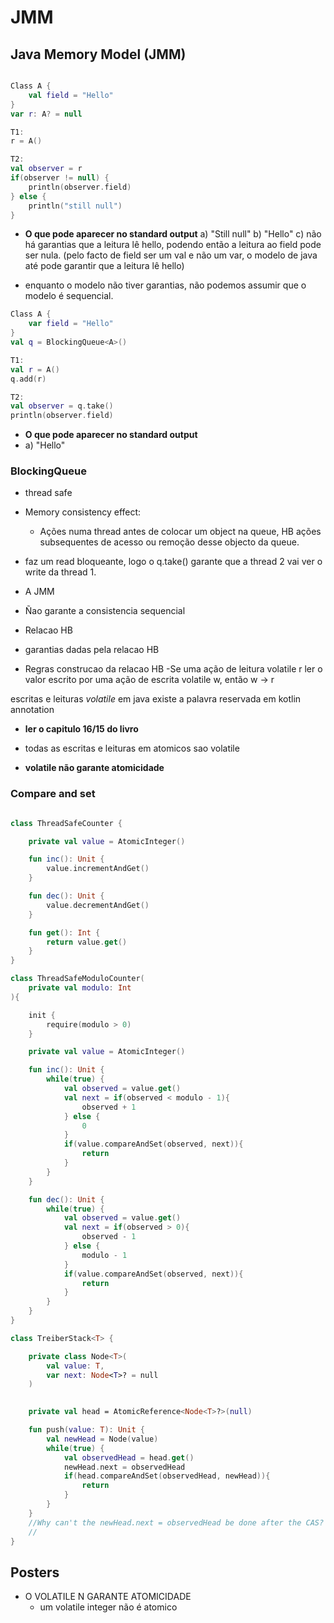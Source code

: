 # JMM 

## Java Memory Model (JMM)

```kotlin

Class A {
    val field = "Hello"
}
var r: A? = null

T1:
r = A()

T2:
val observer = r
if(observer != null) {
    println(observer.field)
} else {
    println("still null")
}
```
- **O que pode aparecer no standard output**
a) "Still null"
b) "Hello"
c) não há garantias que a leitura lê hello, podendo então a leitura ao field pode ser nula.
(pelo facto de field ser um val e não um var, o modelo de java até pode garantir que a leitura lê hello)

- enquanto o modelo não tiver garantias, não podemos assumir que o modelo é sequencial.


```kotlin
Class A {
    var field = "Hello"
}
val q = BlockingQueue<A>()

T1:
val r = A()
q.add(r)

T2:
val observer = q.take()
println(observer.field)
```

- **O que pode aparecer no standard output**
- a) "Hello"

### BlockingQueue

- thread safe
- Memory consistency effect:
  - Ações numa thread antes de colocar um object na queue, HB ações subsequentes de acesso ou remoção desse objecto da queue.
- faz um read bloqueante, logo o q.take() garante que a thread 2 vai ver o write da thread 1.

- A JMM
- Ñao garante a consistencia sequencial
- Relacao HB
- garantias dadas pela relacao HB
- Regras construcao da relacao HB
-Se uma ação de leitura volatile r ler o valor escrito por uma ação de escrita volatile w, então w -> r

escritas e leituras *volatile*
em java existe a palavra reservada em kotlin annotation

- **ler o capitulo 16/15 do livro**

- todas as escritas e leituras em atomicos sao volatile
- **volatile não garante atomicidade**

### Compare and set

```kotlin

class ThreadSafeCounter {

    private val value = AtomicInteger()

    fun inc(): Unit { 
        value.incrementAndGet()
    }

    fun dec(): Unit { 
        value.decrementAndGet() 
    }

    fun get(): Int { 
        return value.get() 
    }
}

class ThreadSafeModuloCounter(
    private val modulo: Int
){

    init {
        require(modulo > 0)
    }

    private val value = AtomicInteger()

    fun inc(): Unit {
        while(true) {
            val observed = value.get()
            val next = if(observed < modulo - 1){
                observed + 1
            } else {
                0
            }
            if(value.compareAndSet(observed, next)){
                return
            }
        }
    }

    fun dec(): Unit {
        while(true) {
            val observed = value.get()
            val next = if(observed > 0){
                observed - 1
            } else {
                modulo - 1
            }
            if(value.compareAndSet(observed, next)){
                return
            }
        }
    }
}
```

```kotlin
class TreiberStack<T> {

    private class Node<T>(
        val value: T,
        var next: Node<T>? = null
    ) 
    

    private val head = AtomicReference<Node<T>?>(null)

    fun push(value: T): Unit {
        val newHead = Node(value)
        while(true) {
            val observedHead = head.get()
            newHead.next = observedHead
            if(head.compareAndSet(observedHead, newHead)){
                return
            }
        }
    }
    //Why can't the newHead.next = observedHead be done after the CAS?
    //
}
```
## Posters

- O VOLATILE N GARANTE ATOMICIDADE
  - um volatile integer não é atomico